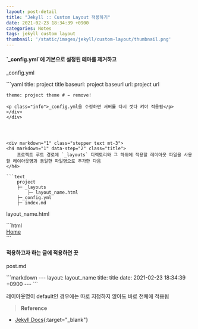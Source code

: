 ```yaml
---
layout: post-detail
title: "Jekyll :: Custom Layout 적용하기"
date: 2021-02-23 18:34:39 +0900
categories: Notes
tags: jekyll custom layout
thumbnail: '/static/images/jekyll/custom-layout/thumbnail.png'
---
```


<div markdown="1" class="stepper text">
<h4 markdown="1" data-step="1" class="title">
    `_config.yml`에 기본으로 설정된 테마를 제거하고
</h4>

<div markdown="1" class="file-wrapper">
<p class="filename-badge">_config.yml</p>    
```yaml
    title: project title
    baseurl: project baseurl
    url: project url
    
    theme: project theme # ← remove!
```
<p class="info">_config.yml을 수정하면 서버를 다시 껏다 켜야 적용됨</p>
</div>
</div>




<div markdown="1" class="stepper text mt-3">
<h4 markdown="1" data-step="2" class="title">
    프로젝트 루트 경로에 `_layouts` 디렉토리와 그 하위에 적용할 레이아웃 파일을 사용할 레이아웃명과 동일한 파일명으로 추가한 다음
</h4>

```text
    project
    ├─ _layouts
        ├─ layout_name.html        
    ├─_config.yml
    ├─ index.md
```

<div markdown="1" class="file-wrapper mt-1">
<p class="filename-badge">layout_name.html</p>
```html
    <!DOCTYPE html>
    <html lang="en">
        <head>
            <meta charset="utf-8">
            <title>{{ site.title }}</title>
        </head>
        <body>
            <nav>
                <a href="/">Home</a>
            </nav>
            <footer></footer>
        </body>
    </html>
```    
</div>
</div>




<div markdown="1" class="stepper text mt-3 mb-4">
<h4 markdown="1" data-step="3" class="title">
    적용하고자 하는 글에 적용하면 끗
</h4>

<div markdown="1" class="file-wrapper">
<p class="filename-badge">post.md</p>
```markdown
    ---
    layout: layout_name
    title:  title
    date:   2021-02-23 18:34:39 +0900
    ---
```  
<p class="info">레이아웃명이 default인 경우에는 따로 지정하지 않아도 바로 전체에 적용됨</p>
</div>
</div>



> **Reference**  
* [Jekyll Docs](https://jekyllrb-ko.github.io/docs/layouts/){:target="_blank"}
